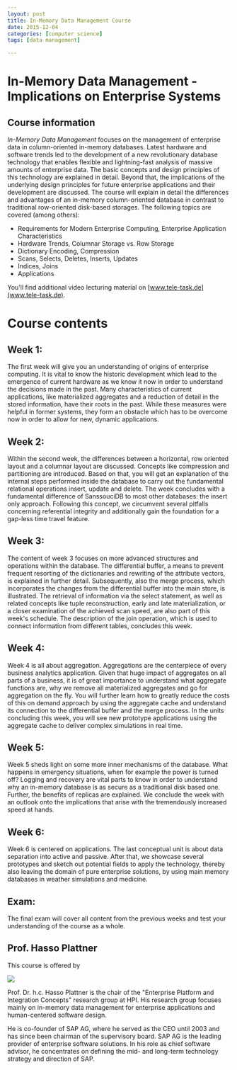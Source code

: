 ```yaml
---
layout: post
title: In-Memory Data Management Course
date: 2015-12-04
categories: [computer science]
tags: [data management]

---
```


# In-Memory Data Management - Implications on Enterprise Systems

## Course information

*In-Memory Data Management* focuses on the management of enterprise data in column-oriented in-memory databases. Latest hardware and software trends led to the development of a new revolutionary database technology that enables flexible and lightning-fast analysis of massive amounts of enterprise data. The basic concepts and design principles of this technology are explained in detail. Beyond that, the implications of the underlying design principles for future enterprise applications and their development are discussed. The course will explain in detail the differences and advantages of an in-memory column-oriented database in contrast to traditional row-oriented disk-based storages. The following topics are covered (among others):

* Requirements for Modern Enterprise Computing, Enterprise Application Characteristics
* Hardware Trends, Columnar Storage vs. Row Storage
* Dictionary Encoding, Compression
* Scans, Selects, Deletes, Inserts, Updates
* Indices, Joins
* Applications

You'll find additional video lecturing material on [www.tele-task.de](www.tele-task.de).

# Course contents

## Week 1:

The first week will give you an understanding of origins of enterprise computing. It is vital to know the historic development which lead to the emergence of current hardware as we know it now in order to understand the decisions made in the past. Many characteristics of current applications, like materialized aggregates and a reduction of detail in the stored information, have their roots in the past. While these measures were helpful in former systems, they form an obstacle which has to be overcome now in order to allow for new, dynamic applications.

## Week 2:

Within the second week, the differences between a horizontal, row oriented layout and a columnar layout are discussed. Concepts like compression and partitioning are introduced. Based on that, you will get an explanation of the internal steps performed inside the database to carry out the fundamental relational operations insert, update and delete. The week concludes with a fundamental difference of SanssouciDB to most other databases: the insert only approach. Following this concept, we circumvent several pitfalls concerning referential integrity and additionally gain the foundation for a gap-less time travel feature.

## Week 3:

The content of week 3 focuses on more advanced structures and operations within the database. The differential buffer, a means to prevent frequent resorting of the dictionaries and rewriting of the attribute vectors, is explained in further detail. Subsequently, also the merge process, which incorporates the changes from the differential buffer into the main store, is illustrated. The retrieval of information via the select statement, as well as related concepts like tuple reconstruction, early and late materialization, or a closer examination of the achieved scan speed, are also part of this week's schedule. The description of the join operation, which is used to connect information from different tables, concludes this week.

## Week 4:

Week 4 is all about aggregation. Aggregations are the centerpiece of every business analytics application. Given that huge impact of aggregates on all parts of a business, it is of great importance to understand what aggregate functions are, why we remove all materialized aggregates and go for aggregation on the fly. You will further learn how to greatly reduce the costs of this on demand approach by using the aggregate cache and understand its connection to the differential buffer and the merge process. In the units concluding this week, you will see new prototype applications using the aggregate cache to deliver complex simulations in real time.

## Week 5:

Week 5 sheds light on some more inner mechanisms of the database. What happens in emergency situations, when for example the power is turned off? Logging and recovery are vital parts to know in order to understand why an in-memory database is as secure as a traditional disk based one. Further, the benefits of replicas are explained. We conclude the week with an outlook onto the implications that arise with the tremendously increased speed at hands.

## Week 6:

Week 6 is centered on applications. The last conceptual unit is about data separation into active and passive. After that, we showcase several prototypes and sketch out potential fields to apply the technology, thereby also leaving the domain of pure enterprise solutions, by using main memory databases in weather simulations and medicine.

## Exam:

The final exam will cover all content from the previous weeks and test your understanding of the course as a whole.



## Prof. Hasso Plattner

This course is offered by

![](https://open.hpi.de/files/87215147-128a-4539-a441-577ec385760d?size=large)

Prof. Dr. h.c. Hasso Plattner is the chair of the "Enterprise Platform and Integration Concepts" research group at HPI. His research group focuses mainly on in-memory data management for enterprise applications and human-centered software design.

He is co-founder of SAP AG, where he served as the CEO until 2003 and has since been chairman of the supervisory board. SAP AG is the leading provider of enterprise software solutions. In his role as chief software advisor, he concentrates on defining the mid- and long-term technology strategy and direction of SAP.